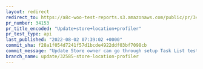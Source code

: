 ```yaml
---
layout: redirect
redirect_to: https://a8c-woo-test-reports.s3.amazonaws.com/public/pr/34153/api/index.html
pr_number: 34153
pr_title_encoded: "Update+store+location+profiler"
pr_test_type: api
last_published: "2022-08-02 07:39:02 +0000"
commit_sha: f28a1f054d7241f57d1bcde4922ddf03bf7098cb
commit_message: "Update Store owner can go through setup Task List test"
branch_name: update/32585-store-location-profiler
---
```

